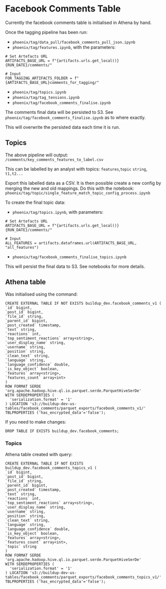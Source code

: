 # Facebook Comments Table
Currently the facebook comments table is initialised in Athena by hand.

Once the tagging pipeline has been run:
- `phoenix/tag/data_pull/facebook_comments_pull_json.ipynb`
- `phoenix/tag/features.ipynb`, with the parameters:
```
# Set Artefacts URL
ARTIFACTS_BASE_URL = f"{artifacts.urls.get_local()}{RUN_DATE}/comments/"

# Input
FOR_TAGGING_ARTIFACTS_FOLDER = f"{ARTIFACTS_BASE_URL}comments_for_tagging/"
```
- `phoenix/tag/topics.ipynb`
- `phoenix/tag/tag_tensions.ipynb`
- `phoenix/tag/facebook_comments_finalise.ipynb`


The comments final data will be persisted to S3. See `phoenix/tag/facebook_comments_finalise.ipynb`
as to where exactly.

This will overwrite the persisted data each time it is run.

## Topics
The above pipeline will output:
`/comments/key_comments_features_to_label.csv`

This can be labelled by an analyst with topics:
`features`,`topic`
`string`, `t1,t2...`

Export this labelled data as a CSV. It is then possible create a new config by merging the new and old mappings. Do this with the notebook:
`phoenix/tag/topic/single_feature_match_topic_config_process.ipynb`


To create the final topic data:
- `phoenix/tag/topics.ipynb`, with parameters:
```
# Set Artefacts URL
ARTIFACTS_BASE_URL = f"{artifacts.urls.get_local()}{RUN_DATE}/comments/"

# Input
ALL_FEATURES = artifacts.dataframes.url(ARTIFACTS_BASE_URL, "all_features")
```
- `phoenix/tag/facebook_comments_finalise_topics.ipynb`

This will persist the final data to S3. See notebooks for more details.

## Athena table
Was initialised using the command:
```
CREATE EXTERNAL TABLE IF NOT EXISTS buildup_dev.facebook_comments_v1 (
`id` bigint,
`post_id` bigint,
`file_id` string,
`parent_id` bigint,
`post_created` timestamp,
`text` string,
`reactions` int,
`top_sentiment_reactions` array<string>,
`user_display_name` string,
`username` string,
`position` string,
`clean_text` string,
`language` string,
`language_confidence` double,
`is_key_object` boolean,
`features` array<string>,
`features_count` array<int>
)
ROW FORMAT SERDE 'org.apache.hadoop.hive.ql.io.parquet.serde.ParquetHiveSerDe'
WITH SERDEPROPERTIES (
  'serialization.format' = '1'
) LOCATION 's3://buildup-dev-us-tables/facebook_comments/parquet_exports/facebook_comments_v1/'
TBLPROPERTIES ('has_encrypted_data'='false');
```
If you need to make changes:
```
DROP TABLE IF EXISTS buildup_dev.facebook_comments;
```

### Topics
Athena table created with query:
```
CREATE EXTERNAL TABLE IF NOT EXISTS buildup_dev.facebook_comments_topics_v1 (
`id` bigint,
`post_id` bigint,
`file_id` string,
`parent_id` bigint,
`post_created` timestamp,
`text` string,
`reactions` int,
`top_sentiment_reactions` array<string>,
`user_display_name` string,
`username` string,
`position` string,
`clean_text` string,
`language` string,
`language_confidence` double,
`is_key_object` boolean,
`features` array<string>,
`features_count` array<int>,
`topic` string
)
ROW FORMAT SERDE 'org.apache.hadoop.hive.ql.io.parquet.serde.ParquetHiveSerDe'
WITH SERDEPROPERTIES (
  'serialization.format' = '1'
) LOCATION 's3://buildup-dev-us-tables/facebook_comments/parquet_exports/facebook_comments_topics_v1/'
TBLPROPERTIES ('has_encrypted_data'='false');
```
